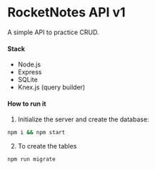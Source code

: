 # RocketNotes API v1
A simple API to practice CRUD.

#### Stack
* Node.js
* Express
* SQLite
* Knex.js (query builder)

#### How to run it

1. Initialize the server and create the database:
```bash
npm i && npm start
```

2. To create the tables
```bash
npm run migrate
```

